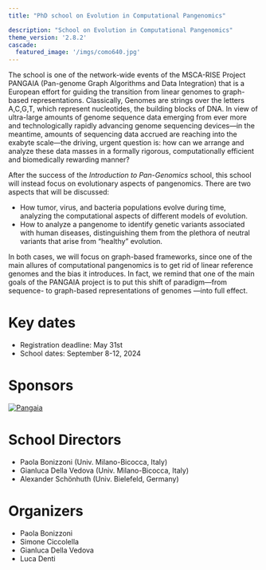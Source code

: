 ```yaml
---
title: "PhD school on Evolution in Computational Pangenomics"

description: "School on Evolution in Computational Pangenomics"
theme_version: '2.8.2'
cascade:
  featured_image: '/imgs/como640.jpg'
---
```


The school is one of the network-wide events of the MSCA-RISE Project PANGAIA (Pan-genome Graph Algorithms and Data Integration) that is a European effort for guiding the transition from linear genomes to graph-based representations. 
Classically, Genomes are strings over the letters A,C,G,T, which represent nucleotides, the building blocks of DNA. In view of ultra-large amounts of genome sequence data emerging from ever more and technologically rapidly advancing genome sequencing devices—in the meantime, amounts of sequencing data accrued are reaching into the exabyte scale—the driving, urgent question is: 
how can we arrange and analyze these data masses in a formally rigorous, computationally efficient and biomedically rewarding manner?

After the success of the *Introduction to Pan-Genomics* school, this school will instead focus on evolutionary aspects of pangenomics. There are two aspects that will be discussed:
*  How tumor, virus, and bacteria populations evolve during time, analyzing the computational aspects of different models of evolution.
*  How to analyze a pangenome to identify genetic variants associated with human diseases, distinguishing them from the plethora of neutral variants that arise from “healthy” evolution.

In both cases, we will focus on graph-based frameworks, since one of the main allures of computational pangenomics is to get rid of linear reference genomes and the bias it introduces. 
In fact, we remind that one of the main goals of the PANGAIA project is to put this shift of paradigm—from sequence- to graph-based representations of genomes —into full effect. 

# Key dates

*  Registration deadline: May 31st
*  School dates: September 8-12, 2024

# Sponsors

[![Pangaia](/imgs/PANGAIA-425.png)](https://pangenome.eu)

# School Directors

*  Paola Bonizzoni (Univ. Milano-Bicocca, Italy)
*  Gianluca Della Vedova (Univ. Milano-Bicocca, Italy)
*  Alexander Schönhuth (Univ. Bielefeld, Germany)

# Organizers

*  Paola Bonizzoni 
*  Simone Ciccolella
*  Gianluca Della Vedova 
*  Luca Denti
